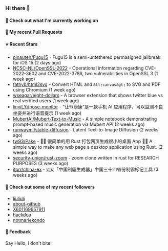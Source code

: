 ### Hi there 👋

#### 👷 Check out what I'm currently working on

#### 🔨 My recent Pull Requests


#### ⭐ Recent Stars

- [pinauten/Fugu15](https://github.com/pinauten/Fugu15) - Fugu15 is a semi-untethered permasigned jailbreak for iOS 15 (2 days ago)
- [NCSC-NL/OpenSSL-2022](https://github.com/NCSC-NL/OpenSSL-2022) - Operational information regarding CVE-2022-3602 and CVE-2022-3786, two vulnerabilities in OpenSSL 3 (1 week ago)
- [fathyb/html2svg](https://github.com/fathyb/html2svg) - Convert HTML and `&lt;canvas&gt;` to SVG and PDF using Chromium (1 week ago)
- [wseagar/eight-dollars](https://github.com/wseagar/eight-dollars) - A browser extension that shows twitter blue vs real verified users (1 week ago)
- [linyiLYi/pose-monitor](https://github.com/linyiLYi/pose-monitor) - “让爷康康”是一款手机 AI 应用程序，可以监测不良坐姿并进行语音提示 (1 week ago)
- [MubertAI/Mubert-Text-to-Music](https://github.com/MubertAI/Mubert-Text-to-Music) - A simple notebook demonstrating prompt-based music generation via Mubert API (2 weeks ago)
- [runwayml/stable-diffusion](https://github.com/runwayml/stable-diffusion) - Latent Text-to-Image Diffusion (2 weeks ago)
- [tw93/Pake](https://github.com/tw93/Pake) - 🤱🏻 很简单的用 Rust 打包网页生成很小的桌面 App  🤱🏻 A simple way to make any web page a desktop application using Rust. (2 weeks ago)
- [security-union/rust-zoom](https://github.com/security-union/rust-zoom) - zoom clone written in rust for RESEARCH PURPOSES (3 weeks ago)
- [itorr/china-ex](https://github.com/itorr/china-ex) - 🇨🇳「中国制霸生成器」中国三十四省份制霸标记工具 (3 weeks ago)

#### 👯 Check out some of my recent followers

- [liuliuli](https://github.com/liuliuli)
- [about-github](https://github.com/about-github)
- [X601169957911](https://github.com/X601169957911)
- [hackdou](https://github.com/hackdou)
- [notmariekondo](https://github.com/notmariekondo)

#### 💬 Feedback

Say Hello, I don't bite!